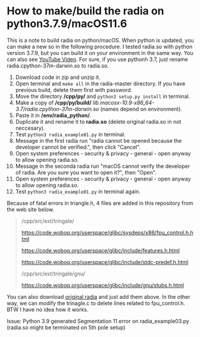 # How to make/build the radia on python3.7.9/macOS11.6

This is a note to build radia on python/macOS. When python is updated, you can make a new so in the following procedure. I tested radia.so with python version 3.7.9, but you can build it on your environment in the same way. You can also see [YouTube Video](https://youtu.be/mbbfCD5LF5c). For sure, if you use pythonh 3.7, just rename radia.cpython-37m-darwin.so to radia.so.

1. Download code in zip and unzip it.
1. Open terminal and `make all` in the radia-master directory. If you have previous build, delete them first with password.
1. Move the directory **/cpp/py/** and `python3 setup.py install` in terminal.
1. Make a copy of **/cpp/py/build/** *lib.macosx-10.9-x86_64-3.7/radia.cpython-37m-darwin.so* (names depend on environment).
1. Paste it in **/env/radia_python/**.
1. Duplicate it and rename it to **radia.so** (delete original radia.so in not neccesary).
1. Test `python3 radia_example01.py` in terminal.
1. Message in the first radia run "radia cannot be opened because the developer cannot be verified.", then click "Cancel".
1. Open system preferences - security & privacy - general - open anyway to allow opening radia.so.
1. Message in the seconda radia run "macOS cannot verify the developer of radia. Are you sure you want to open it?", then "Open".
1. Open system preferences - security & privacy - general - open anyway to allow opening radia.so.
1. Test `python3 radia_example01.py` in terminal again.

Because of fatal errors in triangle.h, 4 files are added in this repository from the web site below.

> /cpp/src/ext/tringale/
> 
> https://code.woboq.org/userspace/glibc/sysdeps/x86/fpu_control.h.html
> 
> https://code.woboq.org/userspace/glibc/include/features.h.html
> 
> https://code.woboq.org/userspace/glibc/include/stdc-predef.h.html
> 
> /cpp/src/ext/tringale/gnu/
> 
> https://code.woboq.org/userspace/glibc/include/gnu/stubs.h.html
>

You can also download [original radia](https://github.com/ochubar/Radia) and just add them above. In the other way, we can modify the trinagle.c to delete lines related to fpu_control.h. BTW I have no idea how it works.

Issue: Python 3.9 generated Segmentation 11 error on radia_example03.py (radia.so might be terminated on 5th pole setup)

